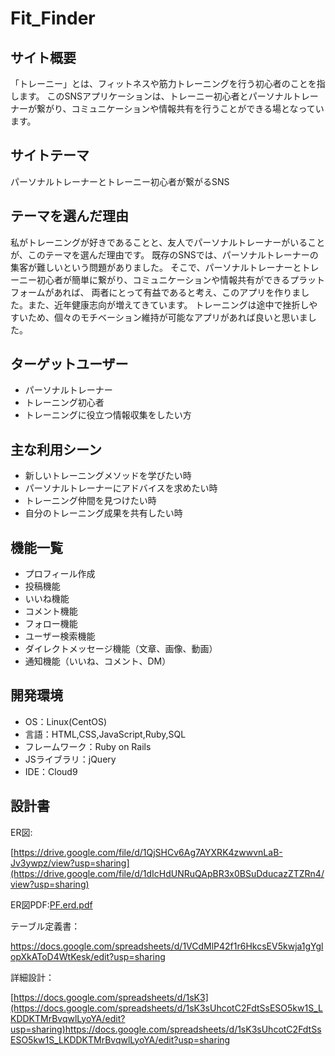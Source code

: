 # Fit_Finder

## サイト概要
「トレーニー」とは、フィットネスや筋力トレーニングを行う初心者のことを指します。
このSNSアプリケーションは、トレーニー初心者とパーソナルトレーナーが繋がり、コミュニケーションや情報共有を行うことができる場となっています。

## サイトテーマ
パーソナルトレーナーとトレーニー初心者が繋がるSNS

## テーマを選んだ理由
私がトレーニングが好きであることと、友人でパーソナルトレーナーがいることが、このテーマを選んだ理由です。
既存のSNSでは、パーソナルトレーナーの集客が難しいという問題がありました。
そこで、パーソナルトレーナーとトレーニー初心者が簡単に繋がり、コミュニケーションや情報共有ができるプラットフォームがあれば、
両者にとって有益であると考え、このアプリを作りました。また、近年健康志向が増えてきています。
トレーニングは途中で挫折しやすいため、個々のモチベーション維持が可能なアプリがあれば良いと思いました。

## ターゲットユーザー
- パーソナルトレーナー
- トレーニング初心者
- トレーニングに役立つ情報収集をしたい方

## 主な利用シーン
- 新しいトレーニングメソッドを学びたい時
- パーソナルトレーナーにアドバイスを求めたい時
- トレーニング仲間を見つけたい時
- 自分のトレーニング成果を共有したい時


## 機能一覧
- プロフィール作成
- 投稿機能
- いいね機能
- コメント機能
- フォロー機能
- ユーザー検索機能
- ダイレクトメッセージ機能（文章、画像、動画）
- 通知機能（いいね、コメント、DM）
  

## 開発環境
- OS：Linux(CentOS)
- 言語：HTML,CSS,JavaScript,Ruby,SQL
- フレームワーク：Ruby on Rails
- JSライブラリ：jQuery
- IDE：Cloud9

## 設計書
ER図:

[https://drive.google.com/file/d/1QjSHCv6Ag7AYXRK4zwwvnLaB-Jv3ywpz/view?usp=sharing](https://drive.google.com/file/d/1dIcHdUNRuQApBR3x0BSuDducazZTZRn4/view?usp=sharing)

ER図PDF:[PF.erd.pdf](https://github.com/yukiya4242/fit_finder/files/11778141/PF.erd.pdf)



テーブル定義書：

https://docs.google.com/spreadsheets/d/1VCdMlP42f1r6HkcsEV5kwja1gYglopXkAToD4WtKesk/edit?usp=sharing

詳細設計：

[https://docs.google.com/spreadsheets/d/1sK3](https://docs.google.com/spreadsheets/d/1sK3sUhcotC2FdtSsESO5kw1S_LKDDKTMrBvqwlLyoYA/edit?usp=sharing)https://docs.google.com/spreadsheets/d/1sK3sUhcotC2FdtSsESO5kw1S_LKDDKTMrBvqwlLyoYA/edit?usp=sharing
